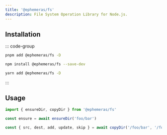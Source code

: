 ```yaml
---
title: '@ephemeras/fs'
description: File System Operation Library for Node.js.
---
```


## Installation

::: code-group
```sh [pnpm]
pnpm add @ephemeras/fs -D 
```
```sh [npm]
npm install @ephemeras/fs --save-dev
```
```sh [yarn]
yarn add @ephemeras/fs -D 
```
:::


## Usage

```ts
import { ensureDir, copyDir } from '@ephemeras/fs'

const ensure = await ensureDir('foo/bar')

const { src, dest, add, update, skip } = await copyDir('/foo/bar', '/foo/baz')
```
